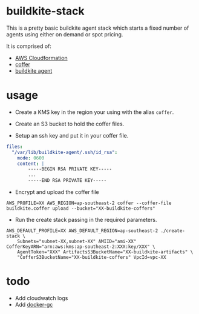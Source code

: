 # buildkite-stack

This is a pretty basic buildkite agent stack which starts a fixed number of agents using either on demand or spot pricing.

It is comprised of:

* [AWS Cloudformation](https://aws.amazon.com/cloudformation/)
* [coffer](https://github.com/wolfeidau/coffer)
* [buildkite agent](https://github.com/buildkite/agent)

# usage

* Create a KMS key in the region your using with the alias `coffer`.

* Create an S3 bucket to hold the coffer files.

* Setup an ssh key and put it in your coffer file.

```yaml
files:
  "/var/lib/buildkite-agent/.ssh/id_rsa":
    mode: 0600
    content: |
        -----BEGIN RSA PRIVATE KEY-----
        ...
        -----END RSA PRIVATE KEY-----
```

* Encrypt and upload the coffer file

```
AWS_PROFILE=XX AWS_REGION=ap-southeast-2 coffer --coffer-file buildkite.coffer upload --bucket="XX-buildkite-coffers"
```

* Run the create stack passing in the required parameters.

```
AWS_DEFAULT_PROFILE=XX AWS_DEFAULT_REGION=ap-southeast-2 ./create-stack \
    Subnets="subnet-XX,subnet-XX" AMIID="ami-XX" CofferKeyARN="arn:aws:kms:ap-southeast-2:XXX:key/XXX" \
    AgentToken="XXX" ArtifactsS3BucketName="XX-buildkite-artifacts" \
    "CofferS3BucketName="XX-buildkite-coffers" VpcId=vpc-XX
```

# todo

* Add cloudwatch logs
* Add [docker-gc](https://github.com/spotify/docker-gc)
